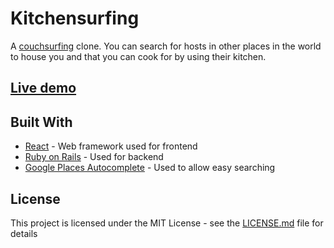# Kitchensurfing

A [couchsurfing](https://www.couchsurfing.com/) clone. You can search for hosts in other places in the world to house you and that you can cook for by using their kitchen.

## [Live demo](https://kitchensurfing.herokuapp.com/)

## Built With

* [React](https://reactjs.org/) - Web framework used for frontend
* [Ruby on Rails](http://rubyonrails.org/) - Used for backend
* [Google Places Autocomplete](https://developers.google.com/places/web-service/autocomplete) - Used to allow easy searching

## License

This project is licensed under the MIT License - see the [LICENSE.md](LICENSE.md) file for details
